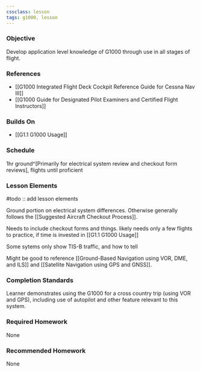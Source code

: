 ```yaml
---
cssclass: lesson
tags: g1000, lesson
---
```

### Objective
Develop application level knowledge of G1000 through use in all stages of flight.

### References
- [[G1000 Integrated Flight Deck Cockpit Reference Guide for Cessna Nav III]]
- [[G1000 Guide for Designated Pilot Examiners and Certified Flight Instructors]]

### Builds On
- [[G1.1 G1000 Usage]]

### Schedule
1hr ground^[Primarily for electrical system review and checkout form reviews], flights until proficient

### Lesson Elements
#todo :: add lesson elements

Ground portion on electrical system differences. Otherwise generally follows the [[Suggested Aircraft Checkout Process]].

Needs to include checkout forms and things. likely needs only a few flights to practice, if time is invested in [[G1.1 G1000 Usage]]

Some sytems only show TIS-B traffic, and how to tell

Might be good to reference [[Ground-Based Navigation using VOR, DME, and ILS]] and [[Satellite Navigation using GPS and GNSS]].

### Completion Standards
Learner demonstrates using the G1000 for a cross country trip (using VOR and GPS), including use of autopilot and other feature relevant to this system.

### Required Homework
None

### Recommended Homework 
None